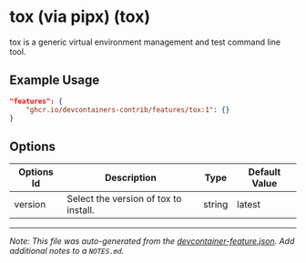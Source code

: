 
# tox (via pipx) (tox)

tox is a generic virtual environment management and test command line tool.

## Example Usage

```json
"features": {
    "ghcr.io/devcontainers-contrib/features/tox:1": {}
}
```

## Options

| Options Id | Description | Type | Default Value |
|-----|-----|-----|-----|
| version | Select the version of tox to install. | string | latest |



---

_Note: This file was auto-generated from the [devcontainer-feature.json](https://github.com/devcontainers-contrib/features/blob/main/src/tox/devcontainer-feature.json).  Add additional notes to a `NOTES.md`._

